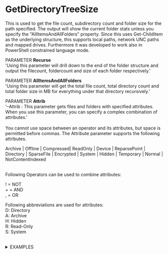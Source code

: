 # GetDirectoryTreeSize
This is used to get the file count, subdirectory count and folder size for the path specified. The output will show the current folder stats unless you specify the "AllItemsAndAllFolders" property. Since this uses Get-ChildItem as the underlying structure, this supports local paths, network UNC paths and mapped drives. Furthermore it was developed to work also in PowerShell constrained language mode.

PARAMETER <b>Recurse</b><br />
'Using this parameter will drill down to the end of the folder structure and output the filecount, foldercount and size of each folder respectively.'
     
PARAMETER <b>AllItemsAndAllFolders</b><br />
'Using this parameter will get the total file count, total directory count and total folder size in MB for everything under that directory recursively.'
     
PARAMETER <b>Attrib</b><br />
'–Attrib <FileAttributes>: This parameter gets files and folders with specified attributes. When you use this parameter, you can specify a complex combination of attributes.'<br />
<br />
You cannot use space between an operator and its attributes, but space is permitted before commas. The Attribute parameter supports the following attributes.

Archive	| Offline | Compressed| ReadOnly | Device | ReparsePoint | Directory | SparseFile | Encrypted | System | Hidden	| Temporary | Normal | NotContentIndexed

<br />
Following Operators can be used to combine attributes:
<br />

\! = NOT <br />
\+ = AND <br />
\, = OR <br />

Following abbreviations are used for attributes:
<br />
D: Directory <br />
A: Archive <br />
H: Hidden <br />
R: Read-Only <br />
S: System <br />
<br />
<details>
 <summary>
EXAMPLES
</summary>
        Get-DirectoryTreeSize -Path c:\temp -Attrib A,D,H,Normal -AllItemsAndAllFolders -Scale Mb

|TotalFolderSize | TotalFileCount | Path     |   TotalDirectoryCount |
| :------------- | :------------- | :------- | :-------------------- |
|`258,68Mb`        | `1025`             | `C:\Temp\` | `523`                    |

-----------------
 Get-DirectoryTreeSize -Path C:\Temp\ -Attrib a,h,s -Scale Mb | select path,directorycount,filecount,foldersize
    
|Path   |  DirectoryCount | FileCount |FolderSize|
| :------------- | :------------- | :------- | :-------------------- |
|`C:\Temp\`        |      `1`        |`30` |`258,68Mb` |

-----------------
Get-DirectoryTreeSize -Path C:\Temp\ -Attrib a,h,d -Recurse -Scal Kb | select path,directorycount,filecount,foldersize
    
|       Path                         | DirectoryCount | FileCount | FolderSize   |
| :--------------------------------- | :------------- | :-------- | :----------- |
|`C:\logs\`                          |  `5`               `81`  |  `622,76 Kb`
| `.\MSI`                            |  `1`               `41`  |  `34.084,91 Kb`
| `.\MSU`                            |  `0`               `0`   |  `Empty`
| `.\PatchMgmt`                      |  `0`               `1`   |  `16,25 Kb`
| `.\PKGDB`                          |  `0`               `0`   |  `Empty`
| `.\Trace`                          |  `0`               `33`  |  `552,52 Kb`
| `.\MSI\Enterprise-Erstinstallation_10.7.0-3299.1.log` | `0` |`22` |      `5.273,51 Kb`

</details>
